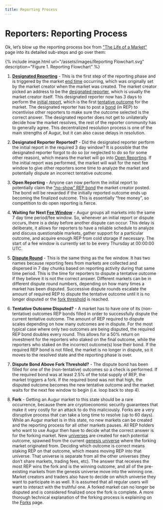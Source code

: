 ```yaml
---
title: Reporting Process
---
```


# Reporters: Reporting Process

Ok, let’s blow up the reporting process box from ["The Life of a Market"](https://augur.guide/1-getting-started/the-life-of-a-market.html) page into its detailed sub-steps and go over them:

<div class="center">
{% include image.html url="/assets/images/Reporting Flowchart.svg" description="Figure 1. Reporting Flowchart" %}
</div>

1. [**Designated Reporting**](https://augur.guide/glossary.html#Designated%20Reporting%20Phase) - This is the first step of the reporting phase and is triggered by the market [end time](https://augur.guide/glossary.html#End%20Time) occurring, which was originally set by the market creator when the market was created. The market creator picked an address to be the [designated reporter](https://augur.guide/glossary.html#Designated%20Reporter), which is usually the market creator itself. This designated reporter now has 3 days to perform the [initial report](https://augur.guide/glossary.html#Initial%20Report), which is the first [tentative outcome](https://augur.guide/glossary.html#Tentative%20Outcome) for the market. The designated reporter has to post a [bond](https://augur.guide/glossary.html#Designated%20Reporter%20Stake) (in REP) to incentivise other reporters to make sure the outcome selected is the correct answer. The designated reporter does not get to unilaterally decide how the market resolves, the rest of the reporter community has to generally agree. This decentralized resolution process is one of the main strengths of Augur, but it can also cause delays in resolution.

2. **Designated Reporter Reported?** - Did the designated reporter perform the initial report in the required 3 day window? It is possible that the designated reporter forgot to do so (or neglected to do so for some other reason), which means the market will go into [Open Reporting](https://augur.guide/glossary.html#Open%20Reporting%20Phase). If the initial report was performed, the market will wait for the next fee window to give other reporters some time to analyze the market and potentially dispute an incorrect tentative outcome.

3. **Open Reporting** - Anyone can now perform the initial report to potentially claim the [“no-show” REP bond](https://augur.guide/glossary.html#No-Show%20Bond) the market creator posted. The bond will be rewarded if the initially reported outcome ends up becoming the finalized outcome. This is essentially “free money”, so competition to do open reporting is fierce.

4. **Waiting for Next [Fee Window](https://augur.guide/glossary.html#Fee%20Window)** - Augur groups all markets into the same 7 day time period/fee window. So, whenever an initial report or dispute occurs, there is a delay before another dispute can occur. This delay is deliberate, it allows for reporters to have a reliable schedule to analyze and discuss questionable markets, gather support for a particular outcome, and acquire enough REP from cold storage if necessary. The start of a fee window is currently set to be every Thursday at 00:00:00 UTC. 

5. [**Dispute Round**](https://augur.guide/glossary.html#Dispute%20Round) - This is the same thing as the fee window. It has two names because reporting fees from markets are collected and dispersed in 7 day chunks based on reporting activity during that same time period. This is the time for reporters to dispute a tentative outcome if they believe it is not the correct answer. Different markets can be in different dispute round numbers, depending on how many times a market has been disputed. Successive dispute rounds escalate the amount of required REP to dispute the tentative outcome until it is no longer disputed or the [fork threshold](https://augur.guide/glossary.html#Fork%20Threshold) is reached. 

6. **Tentative Outcome Disputed?** - A market has to have one of its (non-tentative) outcomes REP bonds filled in order to successfully dispute the current tentative outcome. The amount of REP required to dispute scales depending on how many outcomes are in dispute. For the most typical case where only two outcomes are being disputed, the required REP bond doubles every round. This allows for a 50% return on investment for the reporters who staked on the final outcome, while the reporters who staked on the incorrect outcome(s) lose their bond. If the required REP bond is not filled, the market is no longer in dispute, so it moves to the resolved state and the reporting phase is over.

7. **Dispute Bond Above Fork Threshold?** - The dispute bond has been filled for one of the (non-tentative) outcomes so a check is performed. If the required bond was at least 2.5% of the total supply of REP, the market triggers a fork. If the required bond was not that high, the disputed outcome becomes the new tentative outcome and the market waits for the next fee window to begin (i.e. loop back to step 4).

8. **Fork** - Getting an Augur market to this state should be a rare occurrence, because there are cryptoeconomic security guarantees that make it very costly for an attack to do this maliciously. Forks are a very disruptive process that can take a long time to resolve (up to 60 days). While an Augur market is in this state, no new markets can be created and the reporting process for all other markets pauses. All REP holders who want to use Augur then have to decide what the correct answer is for the forking market. New [universes](https://augur.guide/glossary.html#Universe) are created for each potential outcome, spawned from the current [genesis universe](https://augur.guide/glossary.html#Genesis%20Universe) where the forking market originated from. Deciding which outcome is correct means staking REP on that outcome, which means moving REP into that universe. That universe is separate from all the other universes (they don’t share markets, trading fees, etc). The answer that receives the most REP wins the fork and is the winning outcome, and all of the pre-existing markets from the genesis universe move into the winning one. Market creators and traders also have to decide on which universe they want to participate in as well. It is assumed that all regular users will want to interact with the truthful one. A forked market can no longer be disputed and is considered finalized once the fork is complete. A more thorough technical explanation of the forking process is explaining on the [Forks](https://augur.guide/4-reporters/3-forks.html) page.
